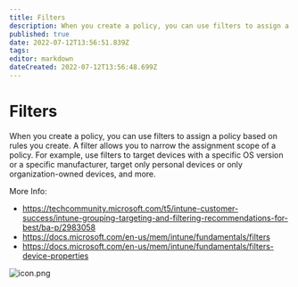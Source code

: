 ```yaml
---
title: Filters
description: When you create a policy, you can use filters to assign a policy based on rules you create. 
published: true
date: 2022-07-12T13:56:51.839Z
tags: 
editor: markdown
dateCreated: 2022-07-12T13:56:48.699Z
---
```


# Filters
When you create a policy, you can use filters to assign a policy based on rules you create. A filter allows you to narrow the assignment scope of a policy. For example, use filters to target devices with a specific OS version or a specific manufacturer, target only personal devices or only organization-owned devices, and more.

More Info: 

- https://techcommunity.microsoft.com/t5/intune-customer-success/intune-grouping-targeting-and-filtering-recommendations-for-best/ba-p/2983058
- https://docs.microsoft.com/en-us/mem/intune/fundamentals/filters
- https://docs.microsoft.com/en-us/mem/intune/fundamentals/filters-device-properties

![icon.png](https://docs.microsoft.com/en-us/mem/intune/fundamentals/media/filters/admin-creates-filter.png)
